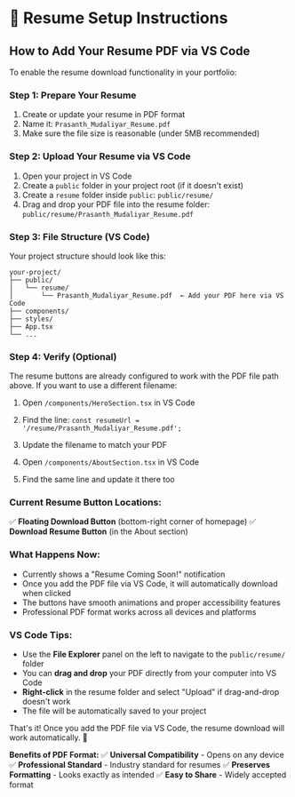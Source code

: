 # 📄 Resume Setup Instructions

## How to Add Your Resume PDF via VS Code

To enable the resume download functionality in your portfolio:

### Step 1: Prepare Your Resume
1. Create or update your resume in PDF format
2. Name it: `Prasanth_Mudaliyar_Resume.pdf`
3. Make sure the file size is reasonable (under 5MB recommended)

### Step 2: Upload Your Resume via VS Code
1. Open your project in VS Code
2. Create a `public` folder in your project root (if it doesn't exist)
3. Create a `resume` folder inside `public`: `public/resume/`
4. Drag and drop your PDF file into the resume folder: `public/resume/Prasanth_Mudaliyar_Resume.pdf`

### Step 3: File Structure (VS Code)
Your project structure should look like this:
```
your-project/
├── public/
│   └── resume/
│       └── Prasanth_Mudaliyar_Resume.pdf  ← Add your PDF here via VS Code
├── components/
├── styles/
├── App.tsx
└── ...
```

### Step 4: Verify (Optional)
The resume buttons are already configured to work with the PDF file path above. If you want to use a different filename:

1. Open `/components/HeroSection.tsx` in VS Code
2. Find the line: `const resumeUrl = '/resume/Prasanth_Mudaliyar_Resume.pdf';`
3. Update the filename to match your PDF

4. Open `/components/AboutSection.tsx` in VS Code
5. Find the same line and update it there too

### Current Resume Button Locations:
✅ **Floating Download Button** (bottom-right corner of homepage)
✅ **Download Resume Button** (in the About section)

### What Happens Now:
- Currently shows a "Resume Coming Soon!" notification
- Once you add the PDF file via VS Code, it will automatically download when clicked
- The buttons have smooth animations and proper accessibility features
- Professional PDF format works across all devices and platforms

### VS Code Tips:
- Use the **File Explorer** panel on the left to navigate to the `public/resume/` folder
- You can **drag and drop** your PDF directly from your computer into VS Code
- **Right-click** in the resume folder and select "Upload" if drag-and-drop doesn't work
- The file will be automatically saved to your project

That's it! Once you add the PDF file via VS Code, the resume download will work automatically. 🚀

**Benefits of PDF Format:**
✅ **Universal Compatibility** - Opens on any device
✅ **Professional Standard** - Industry standard for resumes
✅ **Preserves Formatting** - Looks exactly as intended
✅ **Easy to Share** - Widely accepted format